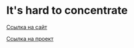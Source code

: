 # It's hard to concentrate

<a href="https://html-preview.github.io/?url=https://github.com/MiroshnikovLI/slozhno-sosredotochitsya/blob/main/index.html">Ссылка на сайт</a>

<a href="https://www.figma.com/design/lCqDbWjgllgJtb2hmCqfyX/%236-Сложно-сосредоточиться?node-id=0-1&t=lFsUhocMsBbIrQ5b-0">Ссылка на проект</a>